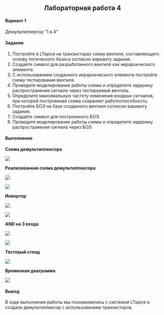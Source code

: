 <h2 align=center>Лабораторная работа 4</a> </h2>

#### Вариант 1

Демультиплексор "1 в 4"

#### Задание

1. Постройте в LTspice на транзисторах схему вентиля, составляющего основу логического базиса согласно варианту задания.
2. Создайте символ для разработанного вентиля как иерархического элемента.
3. С использованием созданного иерархического элемента постройте схему тестирования вентиля.
4. Проведите моделирование работы схемы и определите задержку распространения сигнала через тестируемый вентиль.
5. Определите максимальную частоту изменения входных сигналов, при которой
построенная схема сохраняет работоспособность.
6. Постройте БОЭ на базе созданного вентиля согласно варианту задания.
7. Создайте символ для построенного БОЭ.
8. Проведите моделирование работы схемы и определите задержку распространения сигнала через БОЭ.

#### Выполнение 

**Схема демультиплексора**

![](images/demultiplexer.png)

**Реализованная схема демультиплексора**

![](images/my_demultiplexer.png)

![](images/my_demultiplexer_i.png)

**Инвертор**

![](./images/not.png)

![](./images/not_i.png)

**AND на 3 входа**

![](./images/and3.png)

![](./images/and3_i.png)

**Тестовый стенд**

![](./images/test.png)

**Временная диаграмма**

![](images/demultiplexer_time_log.png)

#### Вывод

В ходе выполнения работы мы познакомились с системой LTspice и создали демультиплексор с использованием транзисторов.
